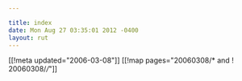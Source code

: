 ```yaml
---

title: index
date: Mon Aug 27 03:35:01 2012 -0400
layout: rut
---
```


[[!meta updated="2006-03-08"]]
[[!map pages="20060308/* and ! 20060308/*/*"]]

